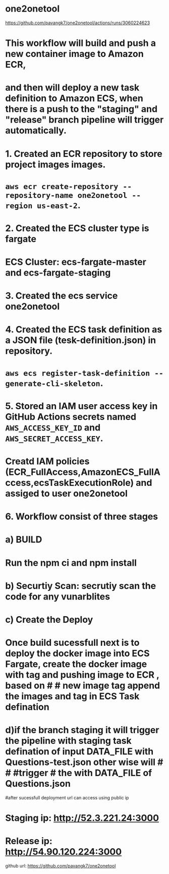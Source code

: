 # one2onetool
https://github.com/pavangk7/one2onetool/actions/runs/3060224623



# This workflow will build and push a new container image to Amazon ECR,
# and then will deploy a new task definition to Amazon ECS, when there is a push to the "staging" and "release" branch pipeline will trigger automatically.
#
# 1. Created an ECR repository to store project images images.
#    `aws ecr create-repository --repository-name one2onetool --region us-east-2`.
#
# 2. Created the  ECS cluster type is fargate
#    ECS Cluster: ecs-fargate-master and ecs-fargate-staging
#
# 3. Created the ecs service one2onetool

# 4. Created the  ECS task definition as a JSON file (tesk-definition.json) in repository.
#
#    `aws ecs register-task-definition --generate-cli-skeleton`.
#
# 5. Stored an IAM user access key in GitHub Actions secrets named `AWS_ACCESS_KEY_ID` and `AWS_SECRET_ACCESS_KEY`.
#    Creatd IAM policies (ECR_FullAccess,AmazonECS_FullAccess,ecsTaskExecutionRole) and assiged to user one2onetool
#
# 6. Workflow consist of three stages
#
# a) BUILD 
#    Run the npm ci and npm install 
# b) Securtiy Scan: secrutiy scan the code for any vunarblites 
# c) Create the Deploy 
# Once build sucessfull next is to deploy the docker image into ECS Fargate, create the docker image with tag and  pushing image to ECR , based on # # new image tag append the images and tag in ECS Task defination
#
# d)if the branch staging it will trigger the pipeline with staging task defination of input DATA_FILE with Questions-test.json other wise will    # # #trigger # the with DATA_FILE of Questions.json
#after sucessfull deployment url can  access using public ip 
#  Staging ip: http://52.3.221.24:3000
#  Release ip: http://54.90.120.224:3000

github url: https://github.com/pavangk7/one2onetool
